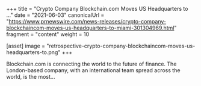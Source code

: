 +++
title = "Crypto Company Blockchain.com Moves US Headquarters to ..."
date = "2021-06-03"
canonicalUrl = "https://www.prnewswire.com/news-releases/crypto-company-blockchaincom-moves-us-headquarters-to-miami-301304969.html"
fragment = "content"
weight = 10

[asset]
    image = "retrospective-crypto-company-blockchaincom-moves-us-headquarters-to.png"
+++

Blockchain.com is connecting the world to the future of finance. The 
London-based company, with an international team spread across the world, 
is the most...
